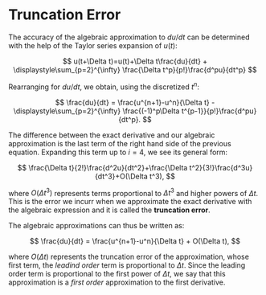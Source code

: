 # Truncation Error

The accuracy of the algebraic approximation to $du/dt$ can be determined with the help of the Taylor series expansion of $u(t)$: 

$$
u(t+\Delta t)=u(t)+\Delta t\frac{du}{dt} + \displaystyle\sum_{p=2}^{\infty} \frac{\Delta t^p}{p!}\frac{d^pu}{dt^p}
$$

Rearranging for $du/dt$, we obtain, using the discretized $t^n$:

$$
\frac{du}{dt} = \frac{u^{n+1}-u^n}{\Delta t} - \displaystyle\sum_{p=2}^{\infty} \frac{(-1)^p\Delta t^{p-1}}{p!}\frac{d^pu}{dt^p}.
$$

The difference between the exact derivative and our algebraic approximation is the last term of the right hand side of the previous equation. Expanding this term up to $i=4$, we see its general form:

$$
\frac{\Delta t}{2!}\frac{d^2u}{dt^2}+\frac{\Delta t^2}{3!}\frac{d^3u}{dt^3}+O(\Delta t^3),
$$

where $O(\Delta t^3)$ represents terms proportional to $\Delta t^3$ and higher powers of $\Delta t$. This is the error we incurr when we approximate the exact derivative with the algebraic expression and it is called the **truncation error**. 

The algebraic approximations can thus be written as:

$$
\frac{du}{dt} = \frac{u^{n+1}-u^n}{\Delta t} + O(\Delta t),
$$

where $O(\Delta t)$ represents the truncation error of the approximation, whose first term, the *leadind order* term is proportional to $\Delta t$. Since the leading order term is proportional to the first power of $\Delta t$, we say that this approximation is a *first order* approximation to the first derivative. 
